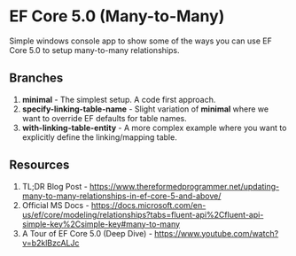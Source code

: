 # EF Core 5.0 (Many-to-Many)

Simple windows console app to show some of the ways you can use EF Core 5.0 to setup many-to-many relationships.

## Branches

 1. **minimal** - The simplest setup. A code first approach.
 2. **specify-linking-table-name** - Slight variation of **minimal** where we want to override EF defaults for table names.
 3. **with-linking-table-entity** - A more complex example where you want to explicitly define the linking/mapping table.

## Resources
1. TL;DR Blog Post - https://www.thereformedprogrammer.net/updating-many-to-many-relationships-in-ef-core-5-and-above/
2. Official MS Docs - https://docs.microsoft.com/en-us/ef/core/modeling/relationships?tabs=fluent-api%2Cfluent-api-simple-key%2Csimple-key#many-to-many
3. A Tour of EF Core 5.0 (Deep Dive) - https://www.youtube.com/watch?v=b2klBzcALJc
